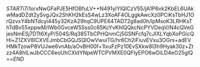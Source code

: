 $START$i7i1orxNwGFaPJE5HfOBfuLV++N491ylYlQlCzV55/jA1P6vk2KbEL6UAkwMadDZdt2ySvgJQx2ShKH2kEsS4wLz3XoAF4OLggkAwcXz0PCiKsTbHJ1OrQzvxY4bNTdcyi445y32KzA29hqC9UPE64TAD72g8ad0h/lpMsoK3LRHKsThTdBv55xppwM/lWb0GvceW5Sss0c65KcYvKhlQQkcNcPYVDeqV/N4cQVeGjesNmESj7DTt6XyP/504S/Rq385TbCPHQnmCj5GSNFcfq7cJIXLYqbXoPGicQHi+Z1ZXV8lCXVEJmbCbGQJSQlOwVwuiTG/hr6Ch2iFiuvEVxu3OGrs+adEVHMkTzowP8VUJwe6vnAb/aOvBH00f+1IxuFzPz10EvSXkw8l3h9Hyak30z+Ztzz4A8hlLwJbCCC6eoUhCXldYNpeWTCPVMXE0QFlyEPO6wDiLD4eO25glQ==$END$